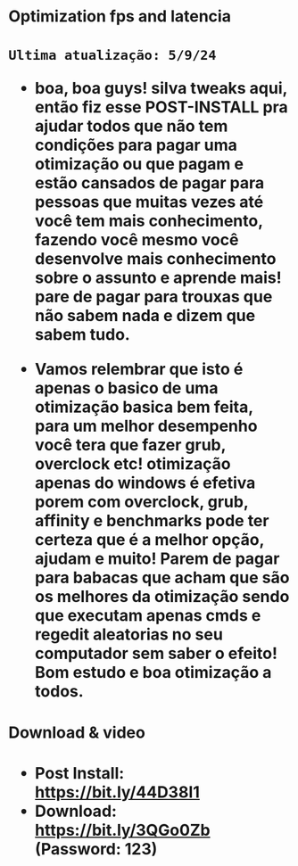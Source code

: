 <h1>Optimization fps and latencia<h1>
	
	Ultima atualização: 5/9/24

+ boa, boa guys! silva tweaks aqui, então fiz esse POST-INSTALL pra ajudar todos que não tem condições para pagar uma otimização ou que pagam e estão cansados de pagar para pessoas que muitas vezes até você tem mais conhecimento, fazendo você mesmo você desenvolve mais conhecimento sobre o assunto e aprende mais! pare de pagar para trouxas que não sabem nada e dizem que sabem tudo.

+ Vamos relembrar que isto é apenas o basico de uma otimização basica bem feita, para um melhor desempenho você tera que fazer grub, overclock etc! otimização apenas do windows é efetiva porem com overclock, grub, affinity e benchmarks pode ter certeza que é a melhor opção, ajudam e muito! Parem de pagar para babacas que acham que são os melhores da otimização sendo que executam apenas cmds e regedit aleatorias no seu computador sem saber o efeito!
Bom estudo e boa otimização a todos.

<h1>Download & video<h1>
	
+ Post Install: https://bit.ly/44D38I1
+ Download: https://bit.ly/3QGo0Zb (Password: 123)

